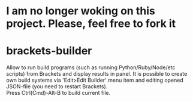 # I am no longer woking on this project. Please, feel free to fork it

brackets-builder
================
Allow to run build programs (such as running Python/Ruby/Node/etc scripts) from Brackets and display results in panel.
It is possible to create own build systems via 'Edit>Edit Builder' menu item and editing opened JSON-file
(you need to restart Brackets). <br />
Press Ctrl(Cmd)-Alt-B to build current file.
